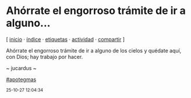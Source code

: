 # Ahórrate el engorroso trámite de ir a alguno...
[ [inicio](https://github.com/jucardus/jucardus.github.io/blob/main/index.md) · [índice](https://github.com/jucardus/jucardus.github.io/blob/main/indice.md) · [etiquetas](https://github.com/jucardus/jucardus.github.io/blob/main/etiquetas.md) · [actividad](https://github.com/jucardus/jucardus.github.io/blob/main/actividad.md) · [compartir](https://x.com/intent/tweet?text=Ah%C3%B3rrate+el+engorroso+tr%C3%A1mite+de+ir+a+alguno...+%E2%80%94+Apotegmas%0A%0A%E2%86%92+https%3A%2F%2Fgithub.com%2Fjucardus%2Fjucardus.github.io%2Fblob%2Fmain%2Fa%2Fh%2Fo%2Fahorrate-el-engorroso-tramite-de-ir.md%0A%0A%23apotegmas_jucardus) ]

Ahórrate el engorroso trámite de ir a alguno de los cielos y quédate aquí, con Dios; hay trabajo por hacer.

~ jucardus ~

[#apotegmas](https://github.com/jucardus/jucardus.github.io/blob/main/a/p/apotegmas.md)

<sup>25-10-27 12:04:34</sup>
